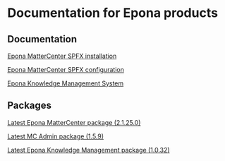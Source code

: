<h1>Documentation for Epona products</h1>

<h2>Documentation</h2>
<a href="./EponaMC_spfx/EponaMC_installation.md">Epona MatterCenter SPFX installation</a>

<a href="./EponaMC_spfx/EponaMC_configuration.md">Epona MatterCenter SPFX configuration</a>

<a href="./KMS_spfx/readme.md">Epona Knowledge Management System</a>

<h2>Packages</h2>
<a href="./MC_pkg/2.1.25.0/readme.md" target="_blank">Latest Epona MatterCenter package (2.1.25.0)</a>

<a href="./MCAdmin_pkg/1.5.9/readme.md" target="_blank">Latest MC Admin package (1.5.9)</a>

<a href="./KMS_pkg/1.0.32/readme.md" target="_blank">Latest Epona Knowledge Management package (1.0.32)</a>